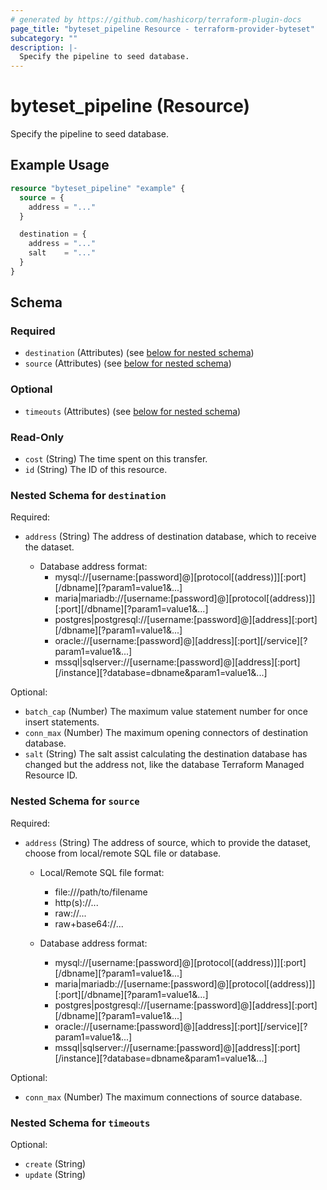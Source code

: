 ```yaml
---
# generated by https://github.com/hashicorp/terraform-plugin-docs
page_title: "byteset_pipeline Resource - terraform-provider-byteset"
subcategory: ""
description: |-
  Specify the pipeline to seed database.
---
```


# byteset_pipeline (Resource)

Specify the pipeline to seed database.

## Example Usage

```terraform
resource "byteset_pipeline" "example" {
  source = {
    address = "..."
  }

  destination = {
    address = "..."
    salt    = "..."
  }
}
```

<!-- schema generated by tfplugindocs -->
## Schema

### Required

- `destination` (Attributes) (see [below for nested schema](#nestedatt--destination))
- `source` (Attributes) (see [below for nested schema](#nestedatt--source))

### Optional

- `timeouts` (Attributes) (see [below for nested schema](#nestedatt--timeouts))

### Read-Only

- `cost` (String) The time spent on this transfer.
- `id` (String) The ID of this resource.

<a id="nestedatt--destination"></a>
### Nested Schema for `destination`

Required:

- `address` (String) The address of destination database, which to receive the dataset.

  - Database address format:
	  - mysql://[username:[password]@][protocol[(address)]][:port][/dbname][?param1=value1&...]
	  - maria|mariadb://[username:[password]@][protocol[(address)]][:port][/dbname][?param1=value1&...]
	  - postgres|postgresql://[username:[password]@][address][:port][/dbname][?param1=value1&...]
	  - oracle://[username:[password]@][address][:port][/service][?param1=value1&...]
	  - mssql|sqlserver://[username:[password]@][address][:port][/instance][?database=dbname&param1=value1&...]

Optional:

- `batch_cap` (Number) The maximum value statement number for once insert statements.
- `conn_max` (Number) The maximum opening connectors of destination database.
- `salt` (String) The salt assist calculating the destination database has changed 
but the address not, like the database Terraform Managed Resource ID.


<a id="nestedatt--source"></a>
### Nested Schema for `source`

Required:

- `address` (String) The address of source, which to provide the dataset, 
choose from local/remote SQL file or database.

  - Local/Remote SQL file format:
	  - file:///path/to/filename
	  - http(s)://...
	  - raw://...
	  - raw+base64://...

  - Database address format:
	  - mysql://[username:[password]@][protocol[(address)]][:port][/dbname][?param1=value1&...]
	  - maria|mariadb://[username:[password]@][protocol[(address)]][:port][/dbname][?param1=value1&...]
	  - postgres|postgresql://[username:[password]@][address][:port][/dbname][?param1=value1&...]
	  - oracle://[username:[password]@][address][:port][/service][?param1=value1&...]
	  - mssql|sqlserver://[username:[password]@][address][:port][/instance][?database=dbname&param1=value1&...]

Optional:

- `conn_max` (Number) The maximum connections of source database.


<a id="nestedatt--timeouts"></a>
### Nested Schema for `timeouts`

Optional:

- `create` (String)
- `update` (String)


